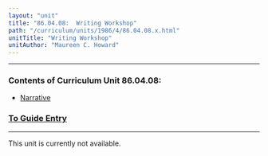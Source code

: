 ```yaml
---
layout: "unit"
title: "86.04.08:  Writing Workshop"
path: "/curriculum/units/1986/4/86.04.08.x.html"
unitTitle: "Writing Workshop"
unitAuthor: "Maureen C. Howard"
---
```

<body>
<hr/>
 <h3>
  Contents of Curriculum Unit 86.04.08:
 </h3>
 <ul>
  <a href="#a">
   <li>
    Narrative
   </li>
  </a>
 </ul>
 <h3>
  <a href="../../../guides/1986/4/86.04.08.x.html">
   To Guide Entry
  </a>
 </h3>
<hr/>
 This unit is currently not available.

</body>